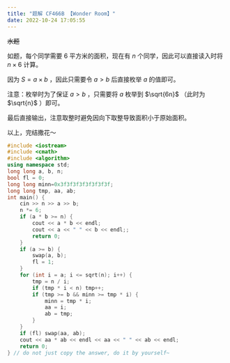 ```yaml
---
title: "题解 CF466B 【Wonder Room】"
date: 2022-10-24 17:05:55
---
```


~~水题~~

如题，每个同学需要 $6$ 平方米的面积，现在有 $n$ 个同学，因此可以直接读入时将 $n\times6$ 计算。

因为 $S=a\times b$ ，因此只需要令 $a\gt b$ 后直接枚举 $a$ 的值即可。

注意：枚举时为了保证 $a \gt b$ ，只需要将 $a$ 枚举到 $\sqrt{6n}$ （此时为 $\sqrt{n}$ ）即可。

最后直接输出，注意取整时避免因向下取整导致面积小于原始面积。

以上，完结撒花～


```cpp
#include <iostream>
#include <cmath>
#include <algorithm>
using namespace std;
long long a, b, n;
bool fl = 0;
long long minn=0x3f3f3f3f3f3f3f3f;
long long tmp, aa, ab;
int main() {
    cin >> n >> a >> b;
    n *= 6;
    if (a * b >= n) {
        cout << a * b << endl;
        cout << a << " " << b << endl;;
        return 0;
    }
    if (a >= b) {
    	swap(a, b);
    	fl = 1;
    }
    for (int i = a; i <= sqrt(n); i++) {
        tmp = n / i;
        if (tmp * i < n) tmp++;
        if (tmp >= b && minn >= tmp * i) {
            minn = tmp * i;
            aa = i;
            ab = tmp;
        }
    }
    if (fl) swap(aa, ab);
    cout << aa * ab << endl << aa << " " << ab << endl;
    return 0;
} // do not just copy the answer, do it by yourself~
```
